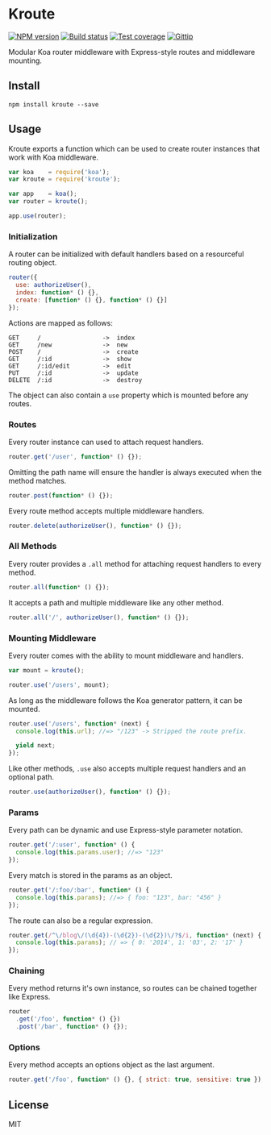 # Kroute

[![NPM version][npm-image]][npm-url]
[![Build status][travis-image]][travis-url]
[![Test coverage][coveralls-image]][coveralls-url]
[![Gittip][gittip-image]][gittip-url]

Modular Koa router middleware with Express-style routes and middleware mounting.

## Install

```
npm install kroute --save
```

## Usage

Kroute exports a function which can be used to create router instances that work with Koa middleware.

```js
var koa    = require('koa');
var kroute = require('kroute');

var app    = koa();
var router = kroute();

app.use(router);
```

### Initialization

A router can be initialized with default handlers based on a resourceful routing object.

```js
router({
  use: authorizeUser(),
  index: function* () {},
  create: [function* () {}, function* () {}]
});
```

Actions are mapped as follows:

```
GET     /                 ->  index
GET     /new              ->  new
POST    /                 ->  create
GET     /:id              ->  show
GET     /:id/edit         ->  edit
PUT     /:id              ->  update
DELETE  /:id              ->  destroy
```

The object can also contain a `use` property which is mounted before any routes.

### Routes

Every router instance can used to attach request handlers.

```js
router.get('/user', function* () {});
```

Omitting the path name will ensure the handler is always executed when the method matches.

```js
router.post(function* () {});
```

Every route method accepts multiple middleware handlers.

```js
router.delete(authorizeUser(), function* () {});
```

### All Methods

Every router provides a `.all` method for attaching request handlers to every method.

```js
router.all(function* () {});
```

It accepts a path and multiple middleware like any other method.

```js
router.all('/', authorizeUser(), function* () {});
```

### Mounting Middleware

Every router comes with the ability to mount middleware and handlers.

```js
var mount = kroute();

router.use('/users', mount);
```

As long as the middleware follows the Koa generator pattern, it can be mounted.

```js
router.use('/users', function* (next) {
  console.log(this.url); //=> "/123" -> Stripped the route prefix.

  yield next;
});
```

Like other methods, `.use` also accepts multiple request handlers and an optional path.

```js
router.use(authorizeUser(), function* () {});
```

### Params

Every path can be dynamic and use Express-style parameter notation.

```js
router.get('/:user', function* () {
  console.log(this.params.user); //=> "123"
});
```

Every match is stored in the params as an object.

```js
router.get('/:foo/:bar', function* () {
  console.log(this.params); //=> { foo: "123", bar: "456" }
});
```

The route can also be a regular expression.

```js
router.get(/^\/blog\/(\d{4})-(\d{2})-(\d{2})\/?$/i, function* (next) {
  console.log(this.params); // => { 0: '2014', 1: '03', 2: '17' }
});
```

### Chaining

Every method returns it's own instance, so routes can be chained together like Express.

```js
router
  .get('/foo', function* () {})
  .post('/bar', function* () {});
```

### Options

Every method accepts an options object as the last argument.

```js
router.get('/foo', function* () {}, { strict: true, sensitive: true });
```

## License

MIT

[npm-image]: https://img.shields.io/npm/v/kroute.svg?style=flat
[npm-url]: https://npmjs.org/package/kroute
[travis-image]: https://img.shields.io/travis/blakeembrey/kroute.svg?style=flat
[travis-url]: https://travis-ci.org/blakeembrey/kroute
[coveralls-image]: https://img.shields.io/coveralls/blakeembrey/kroute.svg?style=flat
[coveralls-url]: https://coveralls.io/r/blakeembrey/kroute?branch=master
[gittip-image]: https://img.shields.io/gittip/blakeembrey.svg?style=flat
[gittip-url]: https://www.gittip.com/blakeembrey
